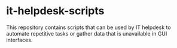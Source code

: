 # it-helpdesk-scripts
This repository contains scripts that can be used by IT helpdesk to automate repetitive tasks or gather data that is unavailable in GUI interfaces. 
